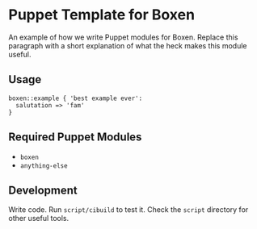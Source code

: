 # Puppet Template for Boxen

An example of how we write Puppet modules for Boxen. Replace this
paragraph with a short explanation of what the heck makes this module
useful.

## Usage

```puppet
boxen::example { 'best example ever':
  salutation => 'fam'
}
```

## Required Puppet Modules

* `boxen`
* `anything-else`

## Development

Write code. Run `script/cibuild` to test it. Check the `script`
directory for other useful tools.
